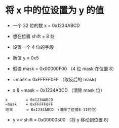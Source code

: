 # 将 x 中的位设置为 y 的值

- 一个 32 位的数 x = 0x1234ABCD
- 想在位置 shift = 8 处
- 设置一个 4 位的字段
- 新值 y = 0x5

- 假设 mask = 0x00000F00 （4 位 mask 在位置 8）
- ~mask = 0xFFFFF0FF （取反后的 mask）
- x & ~mask = 0x1234A0CD （清除 mask 位）

```shell
x        = 0x1234ABCD
~mask    = 0xFFFFF0FF
结果      = 0x1234A0CD （清除了位置8-11的位）
```

- y << shift = 0x00000500 （将 y 移动到位置 8）
